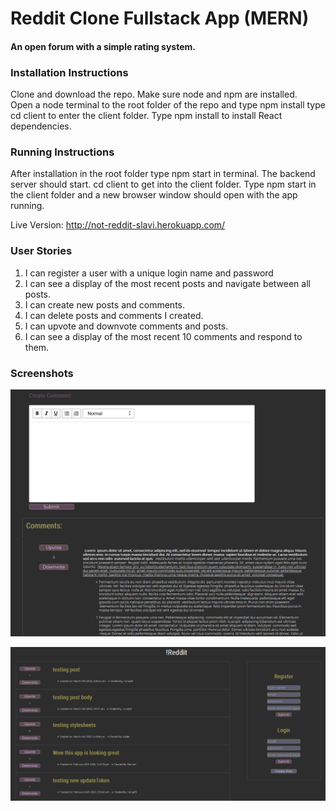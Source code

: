 # Reddit Clone Fullstack App (MERN)

#### An open forum with a simple rating system.

### Installation Instructions
Clone and download the repo.  Make sure node and npm are installed.  
Open a node terminal to the root folder of the repo and type npm install
type cd client to enter the client folder.  Type npm install to install React dependencies.

### Running Instructions
After installation in the root folder type npm start in terminal.  The backend server should start.
cd client to get into the client folder.
Type npm start in the client folder and a new browser window should open with the app running.

Live Version: http://not-reddit-slavi.herokuapp.com/

### User Stories

1. I can register a user with a unique login name and password
2. I can see a display of the most recent posts and navigate between all posts.
3. I can create new posts and comments.
4. I can delete posts and comments I created.
5. I can upvote and downvote comments and posts.
6. I can see a display of the most recent 10 comments and respond to them.

### Screenshots
![Alt text](https://raw.githubusercontent.com/tmstani23/reddit_clone_mern/master/imgs/comment_view.png)

![Alt text](https://raw.githubusercontent.com/tmstani23/reddit_clone_mern/master/imgs/main_view.png)


